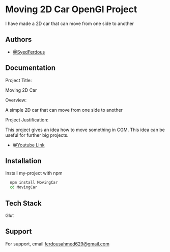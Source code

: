 
# Moving 2D Car OpenGl Project

I have made a 2D car that can move from one side to another


## Authors

- [@SyedFerdous](https://github.com/Syed-Ferdous)


## Documentation

Project Title: 

Moving 2D Car

Overview: 

A simple 2D car that can move from one side to another

Project Justification: 

This project gives an idea how to move something in CGM. This idea can be useful for further big projects.

- [@Youtube Link](https://youtu.be/PBcQjHJQfSg)

## Installation

Install my-project with npm

```bash
  npm install MovingCar
  cd MovingCar
```
    
## Tech Stack

Glut


## Support

For support, email ferdousahmed629@gmail.com

